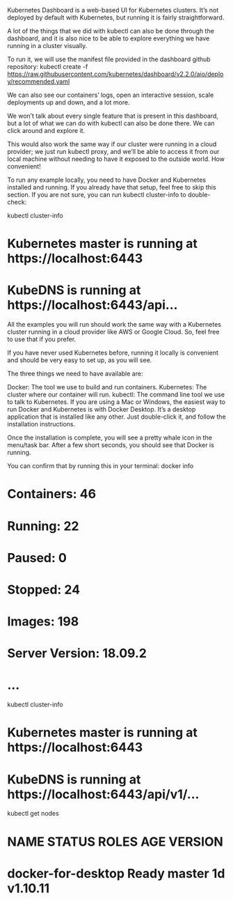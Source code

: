 Kubernetes Dashboard is a web-based UI for Kubernetes clusters. It’s not deployed by default with Kubernetes, but running it is fairly straightforward.

A lot of the things that we did with kubectl can also be done through the dashboard, and it is also nice to be able to explore everything we have running in a cluster visually.

To run it, we will use the manifest file provided in the dashboard github repository:
kubectl create -f https://raw.githubusercontent.com/kubernetes/dashboard/v2.2.0/aio/deploy/recommended.yaml


We can also see our containers’ logs, open an interactive session, scale deployments up and down, and a lot more.

We won’t talk about every single feature that is present in this dashboard, but a lot of what we can do with kubectl can also be done there. We can click around and explore it.

This would also work the same way if our cluster were running in a cloud provider; we just run kubectl proxy, and we’ll be able to access it from our local machine without needing to have it exposed to the outside world. How convenient!

To run any example locally, you need to have Docker and Kubernetes installed and running. If you already have that setup, feel free to skip this section. If you are not sure, you can run kubectl cluster-info to double-check:

kubectl cluster-info
# Kubernetes master is running at https://localhost:6443
# KubeDNS is running at https://localhost:6443/api...

All the examples you will run should work the same way with a Kubernetes cluster running in a cloud provider like AWS or Google Cloud. So, feel free to use that if you prefer.

If you have never used Kubernetes before, running it locally is convenient and should be very easy to set up, as you will see.

The three things we need to have available are:

Docker: The tool we use to build and run containers.
Kubernetes: The cluster where our container will run.
kubectl: The command line tool we use to talk to Kubernetes.
If you are using a Mac or Windows, the easiest way to run Docker and Kubernetes is with Docker Desktop. It’s a desktop application that is installed like any other. Just double-click it, and follow the installation instructions.

Once the installation is complete, you will see a pretty whale icon in the menu/task bar. After a few short seconds, you should see that Docker is running.

You can confirm that by running this in your terminal:
docker info

# Containers: 46
# Running: 22
# Paused: 0
# Stopped: 24
# Images: 198
# Server Version: 18.09.2
# ...

kubectl cluster-info
# Kubernetes master is running at https://localhost:6443
# KubeDNS is running at https://localhost:6443/api/v1/...

kubectl get nodes
# NAME                 STATUS   ROLES    AGE   VERSION
# docker-for-desktop   Ready    master   1d    v1.10.11


